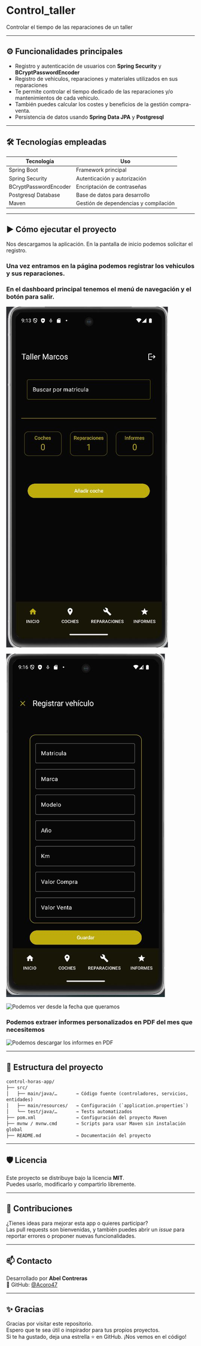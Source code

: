 # Control_taller
Controlar el tiempo de las reparaciones de un taller

---

## ⚙️ Funcionalidades principales

- Registro y autenticación de usuarios con **Spring Security** y **BCryptPasswordEncoder**
- Registro de vehiculos, reparaciones y materiales utilizados en sus reparaciones
- Te permite controlar el tiempo dedicado de las reparaciones y/o mantenimientos de cada vehiculo.
- También puedes calcular los costes y beneficios de la gestión compra-venta.
- Persistencia de datos usando **Spring Data JPA** y **Postgresql**


---

## 🛠️ Tecnologías empleadas

| Tecnología           | Uso                                  |
|----------------------|---------------------------------------|
| Spring Boot          | Framework principal                   |
| Spring Security      | Autenticación y autorización          |
| BCryptPasswordEncoder| Encriptación de contraseñas           |
| Postgresql Database  | Base de datos para desarrollo         |
| Maven                | Gestión de dependencias y compilación |

---

## ▶️ Cómo ejecutar el proyecto
Nos descargamos la aplicación.
En la pantalla de inicio podemos solicitar el registro.
### Una vez entramos en la página podemos registrar los vehiculos y sus reparaciones.

### En el dashboard principal tenemos el menú de navegación y el botón para salir.
![Llegamos al Dashboard con un pequeño resumen de los datos que tenemos guardados.](img/Dashboard.JPG)

![Registramos un vehiculo](img/registro_vehiculo.JPG)



![Podemos ver desde la fecha que queramos](img/informes.jpg)

### Podemos extraer informes personalizados en PDF del mes que necesitemos

![Podemos descargar los informes en PDF](img/pdf.jpg)

---

## 📂 Estructura del proyecto

```plaintext
control-horas-app/
├── src/
│   ├── main/java/…       → Código fuente (controladores, servicios, entidades)
│   ├── main/resources/   → Configuración (`application.properties`)
│   └── test/java/…       → Tests automatizados
├── pom.xml               → Configuración del proyecto Maven
├── mvnw / mvnw.cmd       → Scripts para usar Maven sin instalación global
├── README.md             → Documentación del proyecto

```

---

## 🛡️ Licencia

Este proyecto se distribuye bajo la licencia **MIT**.  
Puedes usarlo, modificarlo y compartirlo libremente.

---

## 🤝 Contribuciones

¿Tienes ideas para mejorar esta app o quieres participar?  
Las pull requests son bienvenidas, y también puedes abrir un *issue* para reportar errores o proponer nuevas funcionalidades.

---

## 📫 Contacto

Desarrollado por **Abel Contreras**  
🔗 GitHub: [@Acoro47](https://github.com/Acoro47)

---

## ✨ Gracias

Gracias por visitar este repositorio.  
Espero que te sea útil o inspirador para tus propios proyectos.  
Si te ha gustado, deja una estrella ⭐ en GitHub. ¡Nos vemos en el código!
